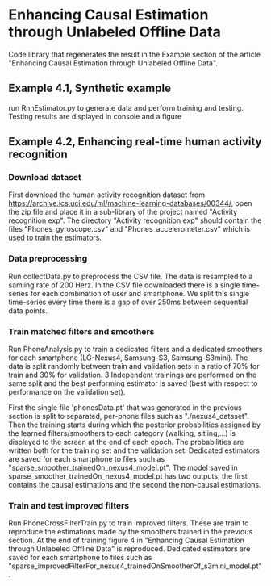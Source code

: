 # Enhancing Causal Estimation through Unlabeled Offline Data
Code library that regenerates the result in the Example section of the article "Enhancing Causal Estimation through Unlabeled Offline Data".

## Example 4.1, Synthetic example
run RnnEstimator.py to generate data and perform training and testing. Testing results are displayed in console and a figure

## Example 4.2, Enhancing real-time human activity recognition

### Download dataset
First download the human activity recognition dataset from
https://archive.ics.uci.edu/ml/machine-learning-databases/00344/, open the zip file and place it in a sub-library of the project named "Activity recognition exp".
The directory "Activity recognition exp" should contain the files "Phones_gyroscope.csv" and "Phones_accelerometer.csv" which is used to train the estimators.

### Data preprocessing
Run collectData.py to preprocess the CSV file. The data is resampled to a samling rate of 200 Herz. In the CSV file downloaded there is a single time-series for each combination of user and smartphone. We split this single time-series every time there is a gap of over 250ms between sequential data points.

### Train matched filters and smoothers
Run PhoneAnalysis.py to train a dedicated filters and a dedicated smoothers for each smartphone (LG-Nexus4, Samsung-S3, Samsung-S3mini).
The data is split randomly between train and validation sets in a ratio of 70% for train and 30% for validation. 
3 Independent trainings are performed on the same split and the best performing estimator is saved (best with respect to performance on the validation set).

First the single file 'phonesData.pt' that was generated in the previous section is split to separated, per-phone files such as "./nexus4_dataset".
Then the training starts during which the posterior probabilities assigned by the learned filters/smoothers to each category (walking, sitiing,...) 
is displayed to the screen at the end of each epoch. The probabilities are written both for the training set and the validation set.
Dedicated estimators are saved for each smartphone to files such as "sparse_smoother_trainedOn_nexus4_model.pt".
The model saved in sparse_smoother_trainedOn_nexus4_model.pt has two outputs, the first contains the causal estimations and the second the non-causal estimations.

### Train and test improved filters
Run PhoneCrossFilterTrain.py to train improved filters. 
These are train to reproduce the estimations made by the smoothers trained in the previous section. 
At the end of training figure 4 in "Enhancing Causal Estimation through Unlabeled Offline Data" is reproduced.
Dedicated estimators are saved for each smartphone to files such as "sparse_improvedFilterFor_nexus4_trainedOnSmootherOf_s3mini_model.pt".




